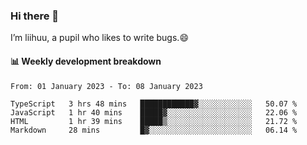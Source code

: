 ### Hi there 👋
I’m liihuu, a pupil who likes to write bugs.😄


#### 📊 Weekly development breakdown
<!--START_SECTION:waka-->

```text
From: 01 January 2023 - To: 08 January 2023

TypeScript   3 hrs 48 mins   ████████████▓░░░░░░░░░░░░   50.07 %
JavaScript   1 hr 40 mins    █████▓░░░░░░░░░░░░░░░░░░░   22.06 %
HTML         1 hr 39 mins    █████▒░░░░░░░░░░░░░░░░░░░   21.72 %
Markdown     28 mins         █▓░░░░░░░░░░░░░░░░░░░░░░░   06.14 %
```

<!--END_SECTION:waka-->

<!--
**liihuu/liihuu** is a ✨ _special_ ✨ repository because its `README.md` (this file) appears on your GitHub profile.

Here are some ideas to get you started:

- 🔭 I’m currently working on ...
- 🌱 I’m currently learning ...
- 👯 I’m looking to collaborate on ...
- 🤔 I’m looking for help with ...
- 💬 Ask me about ...
- 📫 How to reach me: ...
- 😄 Pronouns: ...
- ⚡ Fun fact: ...
-->
